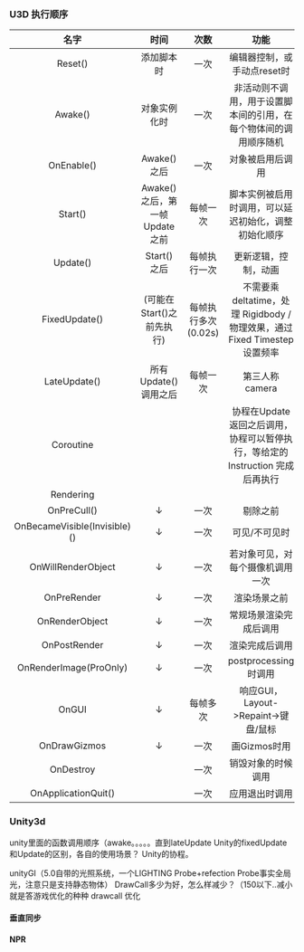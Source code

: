 ### U3D 执行顺序

|名字|时间|次数|功能
| :-:| :-:| :-:| :-:|
| Reset() | 添加脚本时|一次|编辑器控制，或手动点reset时
| Awake() | 对象实例化时|一次 |非活动则不调用，用于设置脚本间的引用，在每个物体间的调用顺序随机
| OnEnable()|Awake() 之后| 一次|对象被启用后调用|
| Start() |Awake() 之后，第一帧Update之前|每帧一次|脚本实例被启用时调用，可以延迟初始化，调整初始化顺序
| Update() |Start() 之后|每帧执行一次|更新逻辑，控制，动画
| FixedUpdate() |(可能在Start()之前先执行)|每帧执行多次(0.02s)|不需要乘 deltatime，处理 Rigidbody / 物理效果，通过 Fixed Timestep 设置频率
| LateUpdate()| 所有Update()调用之后|每帧一次|第三人称 camera 
| Coroutine | | | 协程在Update返回之后调用，协程可以暂停执行，等给定的 Instruction 完成后再执行
| Rendering|
|OnPreCull()|↓|一次|剔除之前
|OnBecameVisible(Invisible)()|↓|一次|可见/不可见时
|OnWillRenderObject|↓|一次|若对象可见，对每个摄像机调用一次
|OnPreRender|↓|一次|渲染场景之前
|OnRenderObject|↓|一次|常规场景渲染完成后调用
|OnPostRender|↓|一次|渲染完成后调用
|OnRenderImage(ProOnly)|↓|一次|postprocessing时调用
|OnGUI|↓|每帧多次|响应GUI，Layout->Repaint->键盘/鼠标
|OnDrawGizmos|↓|一次|画Gizmos时用
|OnDestroy| | 一次| 销毁对象的时候调用
|OnApplicationQuit()||一次|应用退出时调用


### Unity3d
unity里面的函数调用顺序（awake。。。。。直到lateUpdate
Unity的fixedUpdate和Update的区别，各自的使用场景？
Unity的协程。


unityGI（5.0自带的光照系统，一个LIGHTING Probe+refection Probe事实全局光，注意只是支持静态物体）
DrawCall多少为好，怎么样减少？（150以下..减小就是答游戏优化的种种
drawcall 优化







#### 垂直同步


#### NPR



